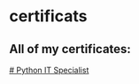 # certificats
## All of my certificates:
[# Python IT Specialist](https://github.com/Reza-Nejad1975/certificats/blob/main/python-certificate.png)
